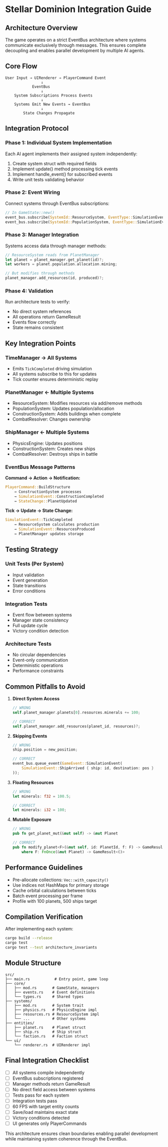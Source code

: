 # Stellar Dominion Integration Guide

## Architecture Overview

The game operates on a strict EventBus architecture where systems communicate exclusively through messages. This ensures complete decoupling and enables parallel development by multiple AI agents.

## Core Flow

```
User Input → UIRenderer → PlayerCommand Event
                ↓
            EventBus
                ↓
    System Subscriptions Process Events
                ↓
    Systems Emit New Events → EventBus
                ↓
        State Changes Propagate
```

## Integration Protocol

### Phase 1: Individual System Implementation
Each AI agent implements their assigned system independently:
1. Create system struct with required fields
2. Implement update() method processing tick events
3. Implement handle_event() for subscribed events
4. Write unit tests validating behavior

### Phase 2: Event Wiring
Connect systems through EventBus subscriptions:
```rust
// In GameState::new()
event_bus.subscribe(SystemId::ResourceSystem, EventType::SimulationEvent);
event_bus.subscribe(SystemId::PopulationSystem, EventType::SimulationEvent);
```

### Phase 3: Manager Integration
Systems access data through manager methods:
```rust
// ResourceSystem reads from PlanetManager
let planet = planet_manager.get_planet(id)?;
let workers = planet.population.allocation.mining;

// But modifies through methods
planet_manager.add_resources(id, produced)?;
```

### Phase 4: Validation
Run architecture tests to verify:
- No direct system references
- All operations return GameResult
- Events flow correctly
- State remains consistent

## Key Integration Points

### TimeManager → All Systems
- Emits `TickCompleted` driving simulation
- All systems subscribe to this for updates
- Tick counter ensures deterministic replay

### PlanetManager ← Multiple Systems
- ResourceSystem: Modifies resources via add/remove methods
- PopulationSystem: Updates population/allocation
- ConstructionSystem: Adds buildings when complete
- CombatResolver: Changes ownership

### ShipManager ← Multiple Systems
- PhysicsEngine: Updates positions
- ConstructionSystem: Creates new ships
- CombatResolver: Destroys ships in battle

### EventBus Message Patterns

**Command → Action → Notification:**
```rust
PlayerCommand::BuildStructure
    → ConstructionSystem processes
    → SimulationEvent::ConstructionCompleted
    → StateChange::PlanetUpdated
```

**Tick → Update → State Change:**
```rust
SimulationEvent::TickCompleted
    → ResourceSystem calculates production
    → SimulationEvent::ResourcesProduced
    → PlanetManager updates storage
```

## Testing Strategy

### Unit Tests (Per System)
- Input validation
- Event generation
- State transitions
- Error conditions

### Integration Tests
- Event flow between systems
- Manager state consistency
- Full update cycle
- Victory condition detection

### Architecture Tests
- No circular dependencies
- Event-only communication
- Deterministic operations
- Performance constraints

## Common Pitfalls to Avoid

1. **Direct System Access**
   ```rust
   // WRONG
   self.planet_manager.planets[0].resources.minerals += 100;
   
   // CORRECT
   self.planet_manager.add_resources(planet_id, resources)?;
   ```

2. **Skipping Events**
   ```rust
   // WRONG
   ship.position = new_position;
   
   // CORRECT
   event_bus.queue_event(GameEvent::SimulationEvent(
       SimulationEvent::ShipArrived { ship: id, destination: pos }
   ));
   ```

3. **Floating Resources**
   ```rust
   // WRONG
   let minerals: f32 = 100.5;
   
   // CORRECT
   let minerals: i32 = 100;
   ```

4. **Mutable Exposure**
   ```rust
   // WRONG
   pub fn get_planet_mut(&mut self) -> &mut Planet
   
   // CORRECT
   pub fn modify_planet<F>(&mut self, id: PlanetId, f: F) -> GameResult<()>
       where F: FnOnce(&mut Planet) -> GameResult<()>
   ```

## Performance Guidelines

- Pre-allocate collections: `Vec::with_capacity()`
- Use indices not HashMaps for primary storage
- Cache orbital calculations between ticks
- Batch event processing per frame
- Profile with 100 planets, 500 ships target

## Compilation Verification

After implementing each system:
```bash
cargo build --release
cargo test
cargo test --test architecture_invariants
```

## Module Structure

```
src/
├── main.rs           # Entry point, game loop
├── core/
│   ├── mod.rs       # GameState, managers
│   ├── events.rs    # Event definitions
│   └── types.rs     # Shared types
├── systems/
│   ├── mod.rs       # System trait
│   ├── physics.rs   # PhysicsEngine impl
│   ├── resources.rs # ResourceSystem impl
│   └── ...          # Other systems
├── entities/
│   ├── planet.rs    # Planet struct
│   ├── ship.rs      # Ship struct
│   └── faction.rs   # Faction struct
└── ui/
    └── renderer.rs  # UIRenderer impl
```

## Final Integration Checklist

- [ ] All systems compile independently
- [ ] EventBus subscriptions registered
- [ ] Manager methods return GameResult
- [ ] No direct field access between systems
- [ ] Tests pass for each system
- [ ] Integration tests pass
- [ ] 60 FPS with target entity counts
- [ ] Save/load maintains exact state
- [ ] Victory conditions detected
- [ ] UI generates only PlayerCommands

This architecture ensures clean boundaries enabling parallel development while maintaining system coherence through the EventBus.